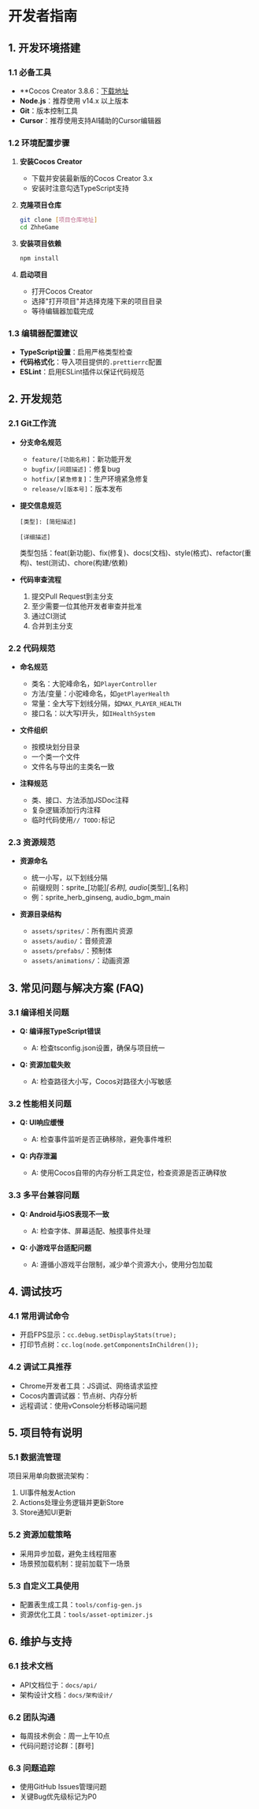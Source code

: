 # 开发者指南

## 1. 开发环境搭建

### 1.1 必备工具
- **Cocos Creator 3.8.6：[下载地址](https://www.cocos.com/creator)
- **Node.js**：推荐使用 v14.x 以上版本
- **Git**：版本控制工具
- **Cursor**：推荐使用支持AI辅助的Cursor编辑器

### 1.2 环境配置步骤
1. **安装Cocos Creator**
   - 下载并安装最新版的Cocos Creator 3.x
   - 安装时注意勾选TypeScript支持

2. **克隆项目仓库**
   ```bash
   git clone [项目仓库地址]
   cd ZhheGame
   ```

3. **安装项目依赖**
   ```bash
   npm install
   ```

4. **启动项目**
   - 打开Cocos Creator
   - 选择"打开项目"并选择克隆下来的项目目录
   - 等待编辑器加载完成

### 1.3 编辑器配置建议
- **TypeScript设置**：启用严格类型检查
- **代码格式化**：导入项目提供的`.prettierrc`配置
- **ESLint**：启用ESLint插件以保证代码规范

## 2. 开发规范

### 2.1 Git工作流
- **分支命名规范**
  - `feature/[功能名称]`：新功能开发
  - `bugfix/[问题描述]`：修复bug
  - `hotfix/[紧急修复]`：生产环境紧急修复
  - `release/v[版本号]`：版本发布

- **提交信息规范**
  ```
  [类型]: [简短描述]

  [详细描述]
  ```
  类型包括：feat(新功能)、fix(修复)、docs(文档)、style(格式)、refactor(重构)、test(测试)、chore(构建/依赖)

- **代码审查流程**
  1. 提交Pull Request到主分支
  2. 至少需要一位其他开发者审查并批准
  3. 通过CI测试
  4. 合并到主分支

### 2.2 代码规范
- **命名规范**
  - 类名：大驼峰命名，如`PlayerController`
  - 方法/变量：小驼峰命名，如`getPlayerHealth`
  - 常量：全大写下划线分隔，如`MAX_PLAYER_HEALTH`
  - 接口名：以大写I开头，如`IHealthSystem`

- **文件组织**
  - 按模块划分目录
  - 一个类一个文件
  - 文件名与导出的主类名一致

- **注释规范**
  - 类、接口、方法添加JSDoc注释
  - 复杂逻辑添加行内注释
  - 临时代码使用`// TODO:`标记

### 2.3 资源规范
- **资源命名**
  - 统一小写，以下划线分隔
  - 前缀规则：sprite_[功能]_[名称], audio_[类型]_[名称]
  - 例：sprite_herb_ginseng, audio_bgm_main

- **资源目录结构**
  - `assets/sprites/`：所有图片资源
  - `assets/audio/`：音频资源
  - `assets/prefabs/`：预制体
  - `assets/animations/`：动画资源

## 3. 常见问题与解决方案 (FAQ)

### 3.1 编译相关问题
- **Q: 编译报TypeScript错误**
  - A: 检查tsconfig.json设置，确保与项目统一

- **Q: 资源加载失败**
  - A: 检查路径大小写，Cocos对路径大小写敏感

### 3.2 性能相关问题
- **Q: UI响应缓慢**
  - A: 检查事件监听是否正确移除，避免事件堆积

- **Q: 内存泄漏**
  - A: 使用Cocos自带的内存分析工具定位，检查资源是否正确释放

### 3.3 多平台兼容问题
- **Q: Android与iOS表现不一致**
  - A: 检查字体、屏幕适配、触摸事件处理

- **Q: 小游戏平台适配问题**
  - A: 遵循小游戏平台限制，减少单个资源大小，使用分包加载

## 4. 调试技巧

### 4.1 常用调试命令
- 开启FPS显示：`cc.debug.setDisplayStats(true);`
- 打印节点树：`cc.log(node.getComponentsInChildren());`

### 4.2 调试工具推荐
- Chrome开发者工具：JS调试、网络请求监控
- Cocos内置调试器：节点树、内存分析
- 远程调试：使用vConsole分析移动端问题

## 5. 项目特有说明

### 5.1 数据流管理
项目采用单向数据流架构：
1. UI事件触发Action
2. Actions处理业务逻辑并更新Store
3. Store通知UI更新

### 5.2 资源加载策略
- 采用异步加载，避免主线程阻塞
- 场景预加载机制：提前加载下一场景

### 5.3 自定义工具使用
- 配置表生成工具：`tools/config-gen.js`
- 资源优化工具：`tools/asset-optimizer.js`

## 6. 维护与支持

### 6.1 技术文档
- API文档位于：`docs/api/`
- 架构设计文档：`docs/架构设计/`

### 6.2 团队沟通
- 每周技术例会：周一上午10点
- 代码问题讨论群：[群号]

### 6.3 问题追踪
- 使用GitHub Issues管理问题
- 关键Bug优先级标记为P0

